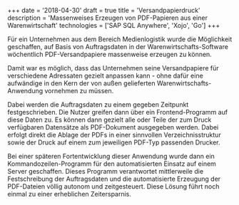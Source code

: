 +++
date = '2018-04-30'
draft = true
title = 'Versandpapierdruck'
description = 'Massenweises Erzeugen von PDF-Papieren aus einer Warenwirtschaft'
technologies = ['SAP SQL Anywhere', 'Xojo', 'Go']
+++

Für ein Unternehmen aus dem Bereich Medienlogistik wurde die Möglichkeit geschaffen, auf Basis von Auftragsdaten in der Warenwirtschafts-Software wöchentlich PDF-Versandpapiere massenweise erzeugen zu können.

Damit war es möglich, dass das Unternehmen seine Versandpapiere für verschiedene Adressaten gezielt anpassen kann - ohne dafür eine aufwändige in den Kern der von außen gelieferten Warenwirtschafts-Anwendung vornehmen zu müssen.

Dabei werden die Auftragsdaten zu einem gegeben Zeitpunkt festgeschrieben. Die Nutzer greifen dann über ein Frontend-Programm auf diese Daten zu. Es können dann gezielt alle oder Teile der zum Druck verfügbaren Datensätze als PDF-Dokument ausgegeben werden. Dabei erfolgt direkt die Ablage der PDFs in einer sinnvollen Verzeichnisstruktur sowie der Druck auf einem zum jeweiligen PDF-Typ passenden Drucker.

Bei einer späteren Fortentwicklung dieser Anwendung wurde dann ein Kommandozeilen-Programm für den automatisierten Einsatz auf einem Server geschaffen. Dieses Programm verantwortet mittlerweile die Festschreibung der Auftragsdaten und die automatisierte Erzeugung der PDF-Dateien völlig autonom und zeitgesteuert.
Diese Lösung führt noch einmal zu einer erheblichen Zeitersparnis.
